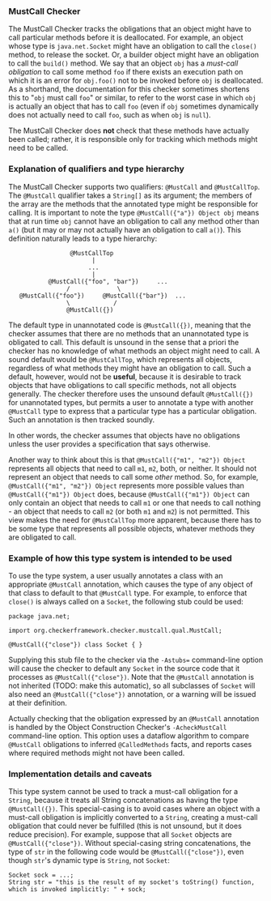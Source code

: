 ### MustCall Checker

The MustCall Checker tracks the obligations that an object might have to call particular methods
before it is deallocated. For example, an object whose type is `java.net.Socket` might
have an obligation to call the `close()` method, to release the socket. Or, a builder object
might have an obligation to call the `build()` method. We say that an object `obj` has a
*must-call obligation* to call some method `foo` if there exists an execution path on which
it is an error for `obj.foo()` not to be invoked before `obj` is deallocated. As a shorthand,
the documentation for this checker sometimes shortens this to "`obj` must call `foo`" or similar,
to refer to the worst case in which `obj` is actually an object that has to call `foo` (even if
`obj` sometimes dynamically does not actually need to call `foo`, such as when `obj` is `null`).

The MustCall Checker does **not** check that
these methods have actually been called; rather, it is responsible only for tracking which methods
might need to be called.

### Explanation of qualifiers and type hierarchy

The MustCall Checker supports two qualifiers: `@MustCall` and `@MustCallTop`. The `@MustCall` qualifier
takes a `String[]` as its argument; the members of the array are the methods that the annotated type
might be responsible for calling. It is important to note the type `@MustCall({"a"}) Object obj` means
that at run time `obj` cannot have an obligation to call any method other than `a()` (but it may or 
may not actually have an obligation to call `a()`). This definition naturally leads to a type hierarchy:

                     @MustCallTop
                           |
                          ...
                           |
               @MustCall({"foo", "bar"})     ...
                    /             \
       @MustCall({"foo"})     @MustCall({"bar"})  ...
                    \            /
                    @MustCall({})

The default type in unannotated code is `@MustCall({})`, meaning that the checker assumes that there are no
methods that an unannotated type is obligated to call. This default is unsound in the sense that a priori the checker
has no knowledge of what methods an object might need to call. A sound default would be
`@MustCallTop`, which represents all objects, regardless of what methods they might have an obligation to call.
Such a default, however, would not be **useful**, because it is desirable to track objects that have obligations
to call specific methods, not all objects generally.
The checker therefore uses the unsound default `@MustCall({})` for unannotated types,
but permits a user to annotate a type with another `@MustCall` type to express that a particular type has
a particular obligation. Such an annotation is then tracked soundly. 

In other words, the checker assumes
that objects have no obligations unless the user provides a specification that says otherwise.

Another way to think about this is that `@MustCall({"m1", "m2"}) Object` represents all objects that need to 
call `m1`, `m2`, both, or neither. It should not represent an object that needs to call some *other* method. 
So, for example, `@MustCall({"m1", "m2"}) Object` represents more possible values than `@MustCall({"m1"}) Object` 
does, because `@MustCall({"m1"}) Object` can only contain an object that needs to call `m1` or one that needs 
to call nothing - an object that needs to call `m2` (or both `m1` and `m2`) is not permitted. This view 
makes the need for `@MustCallTop` more apparent, because there has to be some type that represents all
possible objects, whatever methods they are obligated to call.

### Example of how this type system is intended to be used

To use the type system, a user usually annotates a class
with an appropriate `@MustCall` annotation, which causes the type of any object of that class to default to
that `@MustCall` type. For example, to enforce that `close()` is always called on a `Socket`, the following stub
could be used:

    package java.net;
    
    import org.checkerframework.checker.mustcall.qual.MustCall;
    
    @MustCall({"close"}) class Socket { }
    
Supplying this stub file to the checker via the `-Astubs=` command-line option will cause the checker to
default any `Socket` in the source code that it processes as `@MustCall({"close"})`. Note that the `@MustCall`
annotation is not inherited (TODO: make this automatic), so all subclasses of `Socket` will also need an 
`@MustCall({"close"})` annotation, or a warning will be issued at their definition.

Actually checking that the obligation expressed by an `@MustCall` annotation is handled by the Object
Construction Checker's `-AcheckMustCall` command-line option. This option uses a dataflow algorithm to
compare `@MustCall` obligations to inferred `@CalledMethods` facts, and reports cases where required
methods might not have been called.

### Implementation details and caveats

This type system cannot be used to track a must-call obligation for a `String`, because it treats all
String concatenations as having the type `@MustCall({})`. This special-casing is to avoid cases where
an object with a must-call obligation is implicitly converted to a `String`, creating a must-call obligation
that could never be fulfilled (this is not unsound, but it does reduce precision). For example, suppose that
all `Socket` objects are `@MustCall({"close"})`. Without special-casing string concatenations, the type of
`str` in the following code would be `@MustCall({"close"})`, even though `str`'s dynamic type is `String`, not
`Socket`:

    Socket sock = ...;
    String str = "this is the result of my socket's toString() function, which is invoked implicitly: " + sock;
